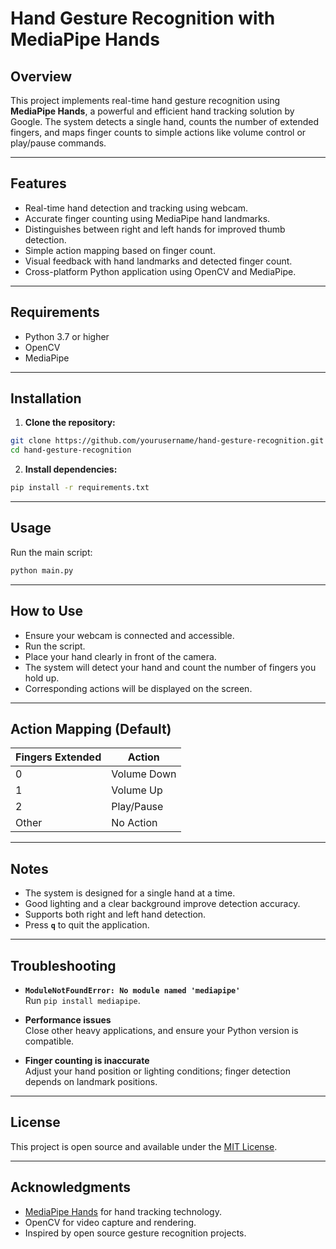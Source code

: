 # Hand Gesture Recognition with MediaPipe Hands

## Overview

This project implements real-time hand gesture recognition using **MediaPipe Hands**, a powerful and efficient hand tracking solution by Google. The system detects a single hand, counts the number of extended fingers, and maps finger counts to simple actions like volume control or play/pause commands.

---

## Features

* Real-time hand detection and tracking using webcam.  
* Accurate finger counting using MediaPipe hand landmarks.  
* Distinguishes between right and left hands for improved thumb detection.  
* Simple action mapping based on finger count.  
* Visual feedback with hand landmarks and detected finger count.  
* Cross-platform Python application using OpenCV and MediaPipe.

---

## Requirements

* Python 3.7 or higher  
* OpenCV  
* MediaPipe  

---

## Installation

1. **Clone the repository:**

```bash
git clone https://github.com/yourusername/hand-gesture-recognition.git
cd hand-gesture-recognition
```

2. **Install dependencies:**

```bash
pip install -r requirements.txt
```

---

## Usage

Run the main script:

```bash
python main.py
```

---

## How to Use

* Ensure your webcam is connected and accessible.  
* Run the script.  
* Place your hand clearly in front of the camera.  
* The system will detect your hand and count the number of fingers you hold up.  
* Corresponding actions will be displayed on the screen.

---

## Action Mapping (Default)

| Fingers Extended | Action      |
| ---------------- | ----------- |
| 0                | Volume Down |
| 1                | Volume Up   |
| 2                | Play/Pause  |
| Other            | No Action   |

---

## Notes

* The system is designed for a single hand at a time.  
* Good lighting and a clear background improve detection accuracy.  
* Supports both right and left hand detection.  
* Press **`q`** to quit the application.

---

## Troubleshooting

* **`ModuleNotFoundError: No module named 'mediapipe'`**  
  Run `pip install mediapipe`.

* **Performance issues**  
  Close other heavy applications, and ensure your Python version is compatible.

* **Finger counting is inaccurate**  
  Adjust your hand position or lighting conditions; finger detection depends on landmark positions.

---

## License

This project is open source and available under the [MIT License](LICENSE).

---

## Acknowledgments

* [MediaPipe Hands](https://google.github.io/mediapipe/solutions/hands.html) for hand tracking technology.  
* OpenCV for video capture and rendering.  
* Inspired by open source gesture recognition projects.
